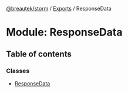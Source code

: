 [@breautek/storm](../README.md) / [Exports](../modules.md) / ResponseData

# Module: ResponseData

## Table of contents

### Classes

- [ResponseData](../classes/responsedata.responsedata-1.md)

